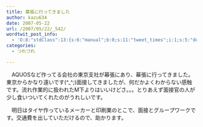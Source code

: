 ```yaml
---
title: 幕張に行ってきました
author: kazu634
date: 2007-05-22
url: /2007/05/22/_542/
wordtwit_post_info:
  - 'O:8:"stdClass":13:{s:6:"manual";b:0;s:11:"tweet_times";i:1;s:5:"delay";i:0;s:7:"enabled";i:1;s:10:"separation";s:2:"60";s:7:"version";s:3:"3.7";s:14:"tweet_template";b:0;s:6:"status";i:2;s:6:"result";a:0:{}s:13:"tweet_counter";i:2;s:13:"tweet_log_ids";a:1:{i:0;i:2959;}s:9:"hash_tags";a:0:{}s:8:"accounts";a:1:{i:0;s:7:"kazu634";}}'
categories:
  - つれづれ

---
```

<div class="section">
<p>
    　AQUOSなど作ってる会社の東京支社が幕張にあり、幕張に行ってきました。東京からかなり遠いです(^_^;)面接してきましたが、何だかよくわからない感触です。流れ作業的に扱われたM下よりはいいけどさ。。。とりあえず面接官の人が少し食いついてくれたのがうれしいです。
</p>
  
<p>
    　明日はタイヤ作っているメーカーと印刷業のとこで、面接とグループワークです。交通費を出していただけるので、助かります。
</p>
</div>